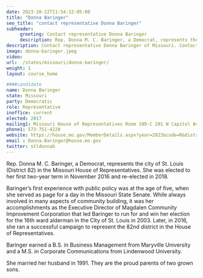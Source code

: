 ```yaml
---
date: 2023-10-22T11:54:12-05:00
title: "Donna Baringer"
seo_title: "contact representative Donna Baringer"
subheader:
     greeting: Contact representative Donna Baringer
     description: Rep. Donna M. C. Baringer, a Democrat, represents the city of St. Louis (District 82) in the Missouri House of Representatives. She was elected to her first two-year term in November 2016 and re-elected in 2018.
description: Contact representative Donna Baringer of Missouri. Contact information for Donna Baringer includes email address, phone number, and mailing address.
image: donna-baringer.jpeg
video:
url:  /states/missouri/donna-baringer/
weight: 1
layout: course_home

####candidate
name: Donna Baringer
state: Missouri
party: Democratic
role: Representative
inoffice: current
elected: 2017
mailing1: Missouri House of Representatives Room 109-C 201 W Capitol Ave Jefferson City, MO 65101
phone1: 573-751-4220
website: https://house.mo.gov/MemberDetails.aspx?year=2023&code=R&district=082/
email : Donna.Baringer@house.mo.gov
twitter: stldonnab
---
```


Rep. Donna M. C. Baringer, a Democrat, represents the city of St. Louis (District 82) in the Missouri House of Representatives. She was elected to her first two-year term in November 2016 and re-elected in 2018.

Baringer’s first experience with public policy was at the age of five, when she served as page for a day in the Missouri State Senate. While always involved in many aspects of community building, it was her accomplishments as the Executive Director of Magdalen Community Improvement Corporation that led Baringer to run for and win her election for the 16th ward alderman in the City of St. Louis in 2003. Later, in 2016, she ran a successful campaign to represent the 82nd district in the House of Representatives.

Baringer earned a B.S. in Business Management from Maryville University and a M.S. in Corporate Communications from Lindenwood University.

She married her husband in 1991. They are the proud parents of two grown sons.

